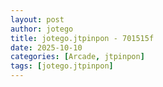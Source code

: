 ```yaml
---
layout: post
author: jotego
title: jotego.jtpinpon - 701515f
date: 2025-10-10
categories: [Arcade, jtpinpon]
tags: [jotego.jtpinpon]
---
```


